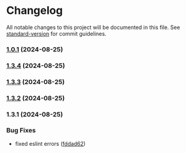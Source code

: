 # Changelog

All notable changes to this project will be documented in this file. See [standard-version](https://github.com/conventional-changelog/standard-version) for commit guidelines.

### [1.0.1](https://github.com/mojaloop/airtel-core-connector/compare/v1.3.4...v1.0.1) (2024-08-25)

### [1.3.4](https://github.com/mojaloop/airtel-core-connector/compare/v1.3.3...v1.3.4) (2024-08-25)

### [1.3.3](https://github.com/mojaloop/airtel-core-connector/compare/v1.3.2...v1.3.3) (2024-08-25)

### [1.3.2](https://github.com/mojaloop/airtel-core-connector/compare/v1.3.1...v1.3.2) (2024-08-25)

### 1.3.1 (2024-08-25)


### Bug Fixes

* fixed eslint errors ([fddad62](https://github.com/mojaloop/airtel-core-connector/commit/fddad62df7bcf15749833bdcdf1ce622ba7974b6))
